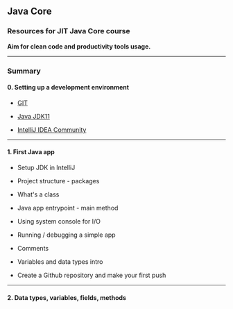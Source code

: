 ## Java Core

### Resources for **JIT Java Core** course

**Aim for clean code and productivity tools usage.**

***

### Summary

#### 0. Setting up a development environment

  - [GIT](https://git-scm.com/downloads)

  - [Java JDK11](https://www.oracle.com/java/technologies/javase-jdk11-downloads.html)
  
  - [IntelliJ IDEA Community](https://www.jetbrains.com/idea/download/#section=windows)
  
***
  
#### 1. First Java app
 
   - Setup JDK in IntelliJ
   
   - Project structure - packages
   
   - What's a class     
   
   - Java app entrypoint - main method

   - Using system console for I/O  
   
   - Running / debugging a simple app
   
   - Comments
   
   - Variables and data types intro
   
   - Create a Github repository and make your first push
   
***
   
#### 2. Data types, variables, fields, methods
   
   

